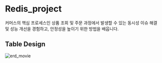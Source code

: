 # Redis_project  

커머스의 핵심 프로세스인 상품 조회 및 주문 과정에서 발생할 수 있는 동시성 이슈 해결 및 성능 개선을 경험하고, 안정성을 높이기 위한 방법을 배웁니다.

## Table Design
![erd_movie](https://github.com/user-attachments/assets/826d501d-e844-4d19-8130-912920bbda9d)

